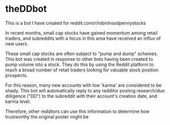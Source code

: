 # theDDbot
This is a bot I have created for reddit.com/r/robinhoodpennystocks

In recent months, small cap stocks have gained momentum among retail traders, and subreddits with a focus
in this area have received an influx of new users.

These small cap stocks are often subject to "pump and dump" schemes. This bot was created in response to 
other bots having been created to pump volume into a stock. They do this by using the Reddit platform to
reach a broad number of retail traders looking for valuable stock position prospects.

For this reason, many new accounts with low 'karma' are considered to be shady. This bot will automatically
reply to any redditor posting research/due dilligence ("DD") to the subreddit with their account's creation
date, and karma level.

Therefore, other redditors can use this information to determine how trustworthy the original poster might be

